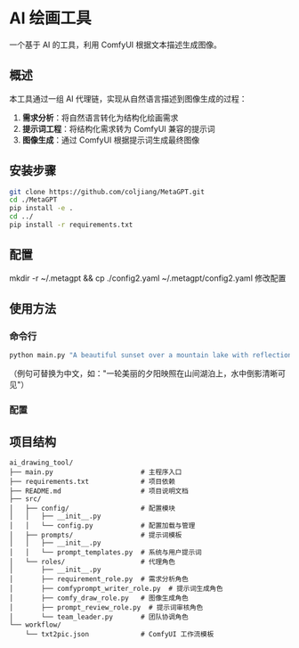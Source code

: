 # AI 绘画工具

一个基于 AI 的工具，利用 ComfyUI 根据文本描述生成图像。

## 概述

本工具通过一组 AI 代理链，实现从自然语言描述到图像生成的过程：

1. **需求分析**：将自然语言转化为结构化绘画需求
2. **提示词工程**：将结构化需求转为 ComfyUI 兼容的提示词
3. **图像生成**：通过 ComfyUI 根据提示词生成最终图像




## 安装步骤

```bash
git clone https://github.com/coljiang/MetaGPT.git
cd ./MetaGPT
pip install -e .
cd ../
pip install -r requirements.txt

```
## 配置 
mkdir -r  ~/.metagpt  && cp ./config2.yaml ~/.metagpt/config2.yaml
修改配置
## 使用方法

### 命令行

```bash
python main.py "A beautiful sunset over a mountain lake with reflections in the water" -c ~/.metagpt/config2.yaml
```
（例句可替换为中文，如："一轮美丽的夕阳映照在山间湖泊上，水中倒影清晰可见"）

### 配置

## 项目结构

```
ai_drawing_tool/
├── main.py                      # 主程序入口
├── requirements.txt             # 项目依赖
├── README.md                    # 项目说明文档
├── src/
│   ├── config/                  # 配置模块
│   │   ├── __init__.py
│   │   └── config.py            # 配置加载与管理
│   ├── prompts/                 # 提示词模板
│   │   ├── __init__.py
│   │   └── prompt_templates.py  # 系统与用户提示词
│   └── roles/                   # 代理角色
│       ├── __init__.py
│       ├── requirement_role.py  # 需求分析角色
│       ├── comfyprompt_writer_role.py  # 提示词生成角色
│       ├── comfy_draw_role.py   # 图像生成角色
│       ├── prompt_review_role.py  # 提示词审核角色
│       └── team_leader.py       # 团队协调角色
└── workflow/
    └── txt2pic.json             # ComfyUI 工作流模板
```

